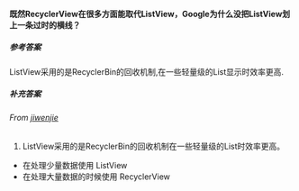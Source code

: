 #### 既然RecyclerView在很多方面能取代ListView，Google为什么没把ListView划上一条过时的横线？

##### 参考答案

ListView采用的是RecyclerBin的回收机制,在一些轻量级的List显示时效率更高.



##### 补充答案

###### From [jiwenjie](https://github.com/jiwenjie)

1. ListView采用的是RecyclerBin的回收机制在一些轻量级的List时效率更高。

- 在处理少量数据使用 ListView
- 在处理大量数据的时候使用 RecyclerView

